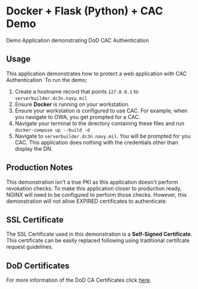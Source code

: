 # Docker + Flask (Python) + CAC Demo

Demo Application demonstrating DoD CAC Authentication

## Usage

This application demonstrates how to protect a web application with CAC Authentication. To run the demo;

1. Create a hostname record that points `127.0.0.1` to `serverbuilder.dc3n.navy.mil`
2. Ensure **Docker** is running on your workstation.
3. Ensure your workstation is configured to use CAC. For example, when you navigate to OWA, you get prompted for a CAC.
4. Navigate your terminal to the directory containing these files and run `docker-compose up --build -d`
5. Navigate to `serverbuilder.dc3n.navy.mil`. You will be prompted for you CAC. This application does nothing with the credentials other than display the DN.

## Production Notes

This demonstration isn't a true PKI as this application doesn't perform revokation checks. To make this application closer to production ready, NGINX will need to be configured to perform those checks. However, this demonstration will not allow EXPIRED certificates to authenticate.

## SSL Certificate

The SSL Certificate used in this demonstration is a **Self-Signed Certificate**. This certificate can be easily replaced following using traditional certifcate request guidelines.

## DoD Certificates

For more information of the DoD CA Certificates click [here](server/ssl/README.md).